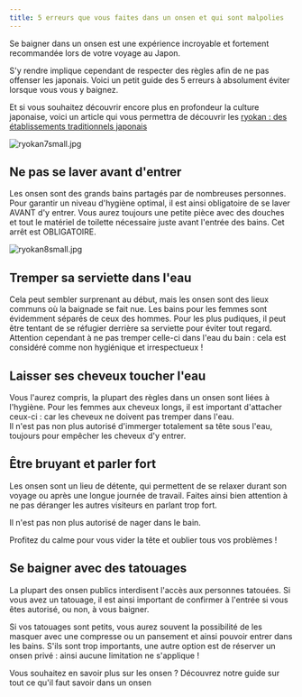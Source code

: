 ```yaml
---
title: 5 erreurs que vous faites dans un onsen et qui sont malpolies
---
```


Se baigner dans un onsen est une expérience incroyable et fortement recommandée lors de votre voyage au Japon.

S'y rendre implique cependant de respecter des règles afin de ne pas offenser les japonais. Voici un petit guide des 5 erreurs à absolument éviter lorsque vous vous y baignez.

Et si vous souhaitez découvrir encore plus en profondeur la culture japonaise, voici un article qui vous permettra de découvrir les [ryokan : des établissements traditionnels japonais](/fr/home/blog/Ryokan)

![ryokan7small.jpg](/blogpictures/ryokan7small.jpg)

## Ne pas se laver avant d'entrer

Les onsen sont des grands bains partagés par de nombreuses personnes. Pour garantir un niveau d'hygiène optimal, il est ainsi obligatoire de se laver AVANT d'y entrer.
Vous aurez toujours une petite pièce avec des douches et tout le matériel de toilette nécessaire juste avant l'entrée des bains. Cet arrêt est OBLIGATOIRE.  

![ryokan8small.jpg](/blogpictures/ryokan8small.jpg)

## Tremper sa serviette dans l'eau

Cela peut sembler surprenant au début, mais les onsen sont des lieux communs où la baignade se fait nue. Les bains pour les femmes sont évidemment séparés de ceux des hommes. 
Pour les plus pudiques, il peut être tentant de se réfugier derrière sa serviette pour éviter tout regard. Attention cependant à ne pas tremper celle-ci dans l'eau du bain : cela est considéré comme non hygiénique et irrespectueux !

## Laisser ses cheveux toucher l'eau

Vous l'aurez compris, la plupart des règles dans un onsen sont liées à l'hygiène. 
Pour les femmes aux cheveux longs, il est important d'attacher ceux-ci : car les cheveux ne doivent pas tremper dans l'eau.  
Il n'est pas non plus autorisé d'immerger totalement sa tête sous l'eau, toujours pour empêcher les cheveux d'y entrer. 

## Être bruyant et parler fort

Les onsen sont un lieu de détente, qui permettent de se relaxer durant son voyage ou après une longue journée de travail. Faites ainsi bien attention à ne pas déranger les autres visiteurs en parlant trop fort.

Il n'est pas non plus autorisé de nager dans le bain.

Profitez du calme pour vous vider la tête et oublier tous vos problèmes !

## Se baigner avec des tatouages

La plupart des onsen publics interdisent l'accès aux personnes tatouées. Si vous avez un tatouage, il est ainsi important de confirmer à l'entrée si vous êtes autorisé, ou non, à vous baigner. 

Si vos tatouages sont petits, vous aurez souvent la possibilité de les masquer avec une compresse ou un pansement et ainsi pouvoir entrer dans les bains. 
S'ils sont trop importants, une autre option est de réserver un onsen privé : ainsi aucune limitation ne s'applique !

Vous souhaitez en savoir plus sur les onsen ? Découvrez notre guide sur tout ce qu'il faut savoir dans un onsen
